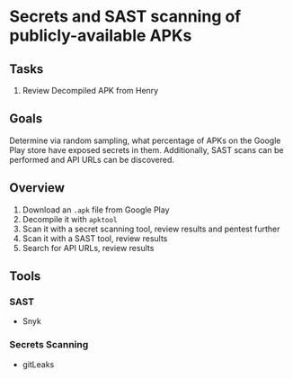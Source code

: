 # Secrets and SAST scanning of publicly-available APKs

## Tasks

1. Review Decompiled APK from Henry

## Goals

Determine via random sampling, what percentage of APKs on the Google Play store have exposed secrets in them. Additionally, SAST scans can be performed and API URLs can be discovered.

## Overview

1. Download an `.apk` file from Google Play
2. Decompile it with `apktool`
3. Scan it with a secret scanning tool, review results and pentest further
4. Scan it with a SAST tool, review results
5. Search for API URLs, review results

## Tools

### SAST

- Snyk

### Secrets Scanning

- gitLeaks
